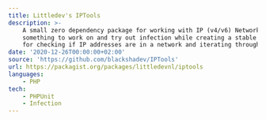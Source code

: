 ```yaml
---
title: Littledev's IPTools
description: >-
    A small zero dependency package for working with IP (v4/v6) Networks and Addresses. Its main goal was to have 0
    something to work on and try out infection while creating a stable zero dependency library takes the heavy lifting 
    for checking if IP addresses are in a network and iterating through networks. 
date: '2020-12-26T00:00:00+02:00'
source: 'https://github.com/blackshadev/IPTools'
url: https://packagist.org/packages/littledevnl/iptools
languages:
    - PHP
tech:
    - PHPUnit
    - Infection
---
```

